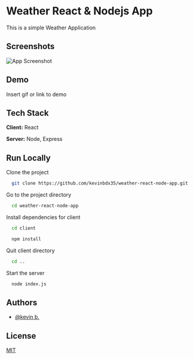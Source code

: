 
# Weather React & Nodejs App

This is a simple Weather Application


## Screenshots

![App Screenshot](https://via.placeholder.com/468x300?text=App+Screenshot+Here)


## Demo

Insert gif or link to demo


## Tech Stack

**Client:** React

**Server:** Node, Express


## Run Locally

Clone the project

```bash
  git clone https://github.com/kevinbdx35/weather-react-node-app.git
```

Go to the project directory

```bash
  cd weather-react-node-app
```

Install dependencies for client

```bash
  cd client
```

```bash
  npm install
```

Quit client directory

```bash
  cd ..
```

Start the server

```bash
  node index.js
```


## Authors

- [@kevin b.](https://github.com/kevinbdx35)


## License

[MIT](https://choosealicense.com/licenses/mit/)

